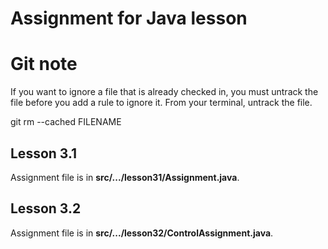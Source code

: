 # Assignment for Java lesson

# Git note

If you want to ignore a file that is already checked in, you must untrack the file before you add a rule to ignore it. From your terminal, untrack the file.

git rm --cached FILENAME


## Lesson 3.1
Assignment file is in **src/.../lesson31/Assignment.java**.

## Lesson 3.2

Assignment file is in **src/.../lesson32/ControlAssignment.java**.



